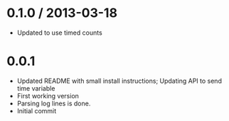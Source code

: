 
0.1.0 / 2013-03-18 
==================

  * Updated to use timed counts

0.0.1
==================
  * Updated README with small install instructions; Updating API to send time variable
  * First working version
  * Parsing log lines is done.
  * Initial commit
